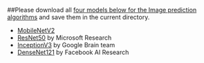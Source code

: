 ##Please download all [four models below for the Image prediction algorithms](https://github.com/OlafenwaMoses/ImageAI/tree/master/imageai/Classification) and save them in the current directory.

- [MobileNetV2](https://github.com/OlafenwaMoses/ImageAI/releases/download/3.0.0-pretrained/mobilenet_v2-b0353104.pth)
- [ResNet50](https://github.com/OlafenwaMoses/ImageAI/releases/download/3.0.0-pretrained/resnet50-19c8e357.pth) by Microsoft Research
- [InceptionV3](https://github.com/OlafenwaMoses/ImageAI/releases/download/3.0.0-pretrained/inception_v3_google-1a9a5a14.pth) by Google Brain team
- [DenseNet121](https://github.com/OlafenwaMoses/ImageAI/releases/download/3.0.0-pretrained/densenet121-a639ec97.pth) by Facebook AI Research